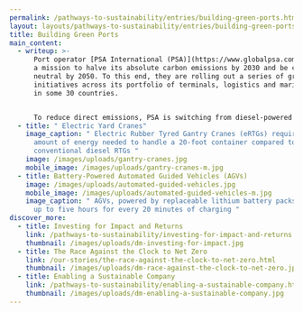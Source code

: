 ```yaml
---
permalink: /pathways-to-sustainability/entries/building-green-ports.html
layout: layouts/pathways-to-sustainability/entries/building-green-ports.njk
title: Building Green Ports
main_content:
  - writeup: >-
      Port operator [PSA International (PSA)](https://www.globalpsa.com/) is on
      a mission to halve its absolute carbon emissions by 2030 and be carbon
      neutral by 2050. To this end, they are rolling out a series of green
      initiatives across its portfolio of terminals, logistics and marine assets
      in some 30 countries.


      To reduce direct emissions, PSA is switching from diesel-powered equipment to lower carbon options such as electric yard cranes and automated guided vehicles (AGVs). It is working to reduce electricity consumption and is tapping on renewable energy sources by installing solar power systems and purchasing green electricity sourced from wind and hydropower. PSA has also been test bedding new decarbonisation technologies to accelerate their development and deployment in the port sector. A smart grid, supported by battery energy storage systems and artificial intelligence, is also being introduced to optimise energy use.
  - title: " Electric Yard Cranes"
    image_caption: " Electric Rubber Tyred Gantry Cranes (eRTGs) require half the
      amount of energy needed to handle a 20-foot container compared to
      conventional diesel RTGs "
    image: /images/uploads/gantry-cranes.jpg
    mobile_image: /images/uploads/gantry-cranes-m.jpg
  - title: Battery-Powered Automated Guided Vehicles (AGVs)
    image: /images/uploads/automated-guided-vehicles.jpg
    mobile_image: /images/uploads/automated-guided-vehicles-m.jpg
    image_caption: " AGVs, powered by replaceable lithium battery packs, can run for
      up to five hours for every 20 minutes of charging "
discover_more:
  - title: Investing for Impact and Returns
    link: /pathways-to-sustainability/investing-for-impact-and-returns.html
    thumbnail: /images/uploads/dm-investing-for-impact.jpg
  - title: The Race Against the Clock to Net Zero
    link: /our-stories/the-race-against-the-clock-to-net-zero.html
    thumbnail: /images/uploads/dm-race-against-the-clock-to-net-zero.jpg
  - title: Enabling a Sustainable Company
    link: /pathways-to-sustainability/enabling-a-sustainable-company.html
    thumbnail: /images/uploads/dm-enabling-a-sustainable-company.jpg
---
```

